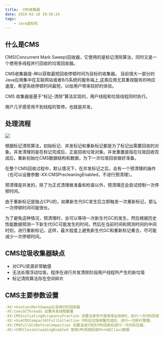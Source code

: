 ```yaml
---
title:  CMS收集器
date: 2019-03-18 19:56:24
tags: 
    - Java虚拟机
---
```


## 什么是CMS

 CMS(Concurrent Mark Sweep)回收器，它使用的是标记清除算法，同时又是一个使用多线程并行回收的垃圾回收器。
 
 CMS收集器是-种以获取最短回收停顿时间为⽬标的收集器。 ⽬前很⼤⼀部分的Java应⽤集中在互联⽹站或者B/S系统的服务端上,这类应⽤尤其重视服务的响应速度，希望系统停顿时间最短，以给⽤户带来较好的体验。
 
 CMS 收集器是基于“标记-清除”算法实现的，用户线程和垃圾线程同时执行。
 
 用户几乎感受用不到线程的暂停。也就是并发。
 
 ## 处理流程

![](http://huhanlin.com/ueditor/php/upload/image/20161223/1482467323727604.png)

根据标记清除算法，初始标记、并发标记和重新标记都是为了标记出需要回收的对象。并发清理则是在标记完成后，正是回收垃圾对象。并发重置是指在垃圾回收完成后，重新初始化CMS数据结构和数据，为下一次垃圾回收做好准备。

在整个CMS回收过程中，默认情况下，在并发标记之后，会有一个预清理的操作（也可以设置参数-XX:CMSPrecleaningEnabled，不进行预清理）。

预清理是并发的，除了为正式清理做准备和检查以外，预清理还会尝试控制一次停顿时间。

由于重新标记是独占CPU的，如果新生代GC发生后立即触发一次重新标记，那么一次停顿时间可能很长。

为了避免这种情况，预清理时，会可以等待一次新生代GC的发生，然后根据历史性能数据预测一下新生代GC可能发生的时间，然后在当前时间和预测时间的中间时刻，进行重新标记。这样，最大程度上避免新生代GC和重新标记重合，尽可能减少一次停顿时间。

## CMS垃圾收集器缺点

- 对CPU资源⾮常敏感
- ⽆法处理浮动垃圾，程序在进⾏并发清除阶段⽤户线程所产⽣的新垃圾
- 标记清除算法存在空间碎⽚

## CMS主要参数设置

```yaml
-XX:+UseConcMarkSweepGC启用CMS回收器
-XX:ConcGCThreads 设置并发线程数量
-XX:CMSInitiatingOccupancyFraction 设置当老年代使用率达到N时，执行一次CMS回收。
-XX:+UseCMSCompactAtFullCollection CMS在垃圾收集完成后，进行一次碎片整理。
-XX:CMSFullGCsBeforeCompaction 设置当进行N次CMS回收后进行一次内存压缩。
-XX:+CMSClassUnloadingEnabled 使用CMS机制回收Perm区Class数据
```